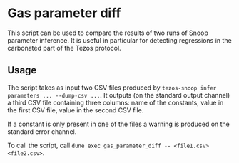 Gas parameter diff
==================

This script can be used to compare the results of two runs of Snoop
parameter inference. It is useful in particular for detecting
regressions in the carbonated part of the Tezos protocol.

Usage
-----

The script takes as input two CSV files produced by `tezos-snoop infer
parameters ... --dump-csv ...`. It outputs (on the standard output
channel) a third CSV file containing three columns: name of the
constants, value in the first CSV file, value in the second CSV file.

If a constant is only present in one of the files a warning is
produced on the standard error channel.

To call the script, call `dune exec gas_parameter_diff -- <file1.csv> <file2.csv>`.



